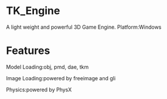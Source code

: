 # TK_Engine
A light weight and powerful 3D Game Engine.
Platform:Windows

# Features
Model Loading:obj, pmd, dae, tkm

Image Loading:powered by freeimage and gli

Physics:powered by PhysX
